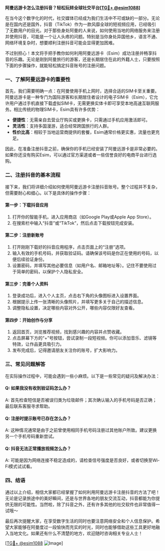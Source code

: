 **阿曼远游卡怎么注册抖音？轻松玩转全球社交平台[[TG💪+ @esim1088](https://t.me/s/esim1088)]**

在当今这个数字化的时代，社交媒体已经成为我们生活中不可或缺的一部分。无论是在国内还是国外，抖音（TikTok）作为一款风靡全球的短视频应用，已经吸引了无数用户的目光。对于那些身处阿曼的人来说，如何使用当地的网络服务来注册并使用抖音，可能是一个让人头疼的问题。特别是当你身处异国他乡，语言不通、网络环境复杂时，想要顺利注册抖音可能会显得更加困难。

不过别担心！本文将手把手教你如何利用阿曼远游卡（Esim）成功注册并畅享抖音的乐趣。无论是刚到阿曼旅行的游客，还是长期居住在此的外籍人士，只要按照下面的步骤操作，就能轻松搞定抖音账号的注册问题。

### 一、了解阿曼远游卡的重要性

首先，我们需要明确一点：在阿曼使用手机上网时，选择合适的SIM卡至关重要。阿曼远游卡是一种专门为国际游客和长期居住者设计的电子SIM卡（Esim），它允许用户通过手机直接下载虚拟SIM卡，无需更换实体卡即可享受本地高速互联网服务。相比传统的物理SIM卡，Esim具有许多优势：

- **便捷性**：无需亲自去营业厅购买或更换卡，只需通过手机应用激活即可。
- **灵活性**：支持多国漫游，适合经常跨国旅行的人群。
- **性价比高**：相较于当地运营商提供的套餐，Esim通常价格更实惠，流量也更充足。

因此，在准备注册抖音之前，确保你的手机已经安装了阿曼远游卡是非常必要的。如果你还没有购买Esim，可以通过官方渠道或者一些信誉良好的电商平台进行选购。

### 二、注册抖音的基本流程

接下来，我们将详细介绍如何使用阿曼远游卡注册抖音账号。整个过程并不复杂，但需要耐心和细心。以下是具体的操作步骤：

#### 第一步：下载抖音应用

1. 打开你的智能手机，进入应用商店（如Google Play或Apple App Store）。
2. 在搜索栏中输入“抖音”或“TikTok”，然后点击下载按钮完成安装。

#### 第二步：注册新账号

1. 打开刚刚下载好的抖音应用程序，点击页面上的“注册”选项。
2. 输入有效的手机号码，并获取验证码。请确保该号码是你正在使用的号码，以便后续验证身份。
3. 设置密码，并填写其他必要信息（如用户名、邮箱地址等）。记住不要使用过于简单的密码，以保护个人隐私安全。

#### 第三步：完善个人资料

1. 登录成功后，进入个人主页，点击右下角的头像图标进入设置界面。
2. 根据提示上传一张清晰的头像照片，并填写更多关于自己的描述信息。
3. 调整隐私设置，决定哪些内容对外公开，哪些内容仅限好友查看。

#### 第四步：开始创作与分享

1. 返回首页，浏览推荐视频，找到感兴趣的内容并点赞收藏。
2. 点击屏幕下方的“+”号按钮，尝试录制一段短视频。你可以添加音乐、滤镜等特效，让作品更具吸引力。
3. 发布完成后，记得邀请朋友关注你的账号，扩大影响力。

### 三、常见问题解答

在实际操作过程中，可能会遇到一些小麻烦。以下是一些常见的疑问及解决办法：

#### Q: 如果我没有收到验证码怎么办？
A: 首先检查短信是否被误归类为垃圾邮件；其次确认输入的手机号码是否正确；最后联系客服寻求帮助。

#### Q: 注册时提示账号已存在怎么办？
A: 这种情况通常是由于之前曾使用相同手机号码注册过其他账户所致。建议更换另一个手机号码重新尝试。

#### Q: 抖音无法正常播放视频怎么办？
A: 可能是因为网络连接不稳定造成的，请检查信号强度是否良好，或者切换至Wi-Fi模式试试看。

### 四、结语

通过以上介绍，相信大家都已经掌握了如何利用阿曼远游卡注册抖音的方法了吧！无论是记录旅途中的美好瞬间，还是与世界各地的朋友交流互动，抖音都能为你提供无限的可能性。当然啦，除了抖音之外，还有许多其他的社交软件也非常值得一试哦～

最后再次提醒大家，在享受数字生活的同时也要注意网络安全和个人信息保护。希望大家能够在阿曼度过一段愉快而充实的时光，同时也能够借助这些工具更好地融入当地文化。如果还有什么不清楚的地方，欢迎随时咨询相关专业人士！

[[TG💪+ @esim1088](https://t.me/s/esim1088) ![Image](https://i.postimg.cc/4NQfJmqS/Snipaste-2025-05-13-00-14-12.png)]